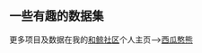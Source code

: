 ## 一些有趣的数据集
更多项目及数据在我的[和鲸社区](https://www.heywhale.com/home)个人主页-->[西瓜憨熊](https://www.heywhale.com/home/user/profile/5f4fa4cd4374bb00365df5a7)
